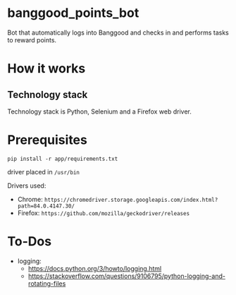 # banggood_points_bot
Bot that automatically logs into Banggood and checks in and performs tasks to reward points.

# How it works
## Technology stack
Technology stack is Python, Selenium and a Firefox web driver.

# Prerequisites
`pip install -r app/requirements.txt`

driver placed in `/usr/bin`

Drivers used: 
- Chrome: `https://chromedriver.storage.googleapis.com/index.html?path=84.0.4147.30/`
- Firefox: `https://github.com/mozilla/geckodriver/releases`


# To-Dos
- logging: 
  - https://docs.python.org/3/howto/logging.html
  - https://stackoverflow.com/questions/9106795/python-logging-and-rotating-files
  
